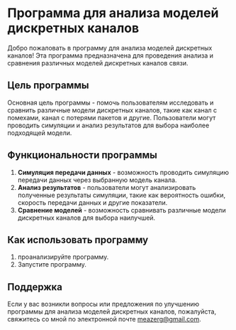 # Программа для анализа моделей дискретных каналов

Добро пожаловать в программу для анализа моделей дискретных каналов! Эта программа предназначена для проведения анализа и сравнения различных моделей дискретных каналов связи.

## Цель программы

Основная цель программы - помочь пользователям исследовать и сравнить различные модели дискретных каналов, такие как канал с помехами, канал с потерями пакетов и другие. Пользователи могут проводить симуляции и анализ результатов для выбора наиболее подходящей модели.

## Функциональности программы

1. **Симуляция передачи данных** - возможность проводить симуляцию передачи данных через выбранную модель канала.
2. **Анализ результатов** - пользователи могут анализировать полученные результаты симуляции, такие как вероятность ошибки, скорость передачи данных и другие показатели.
3. **Сравнение моделей** - возможность сравнивать различные модели дискретных каналов для выбора наилучшей.

## Как использовать программу

1. проанализируйте программу.
2. Запустите программу.

## Поддержка

Если у вас возникли вопросы или предложения по улучшению программы для анализа моделей дискретных каналов, пожалуйста, свяжитесь со мной по электронной почте meazerg@gmail.com.